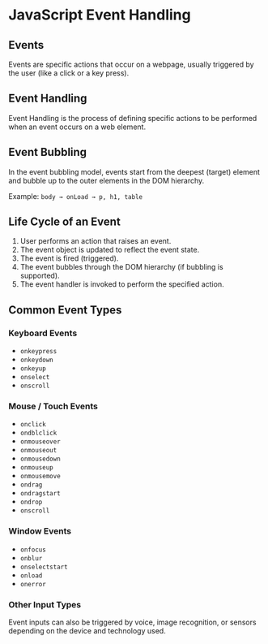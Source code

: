 # JavaScript Event Handling

## Events
Events are specific actions that occur on a webpage, usually triggered by the user (like a click or a key press).

## Event Handling
Event Handling is the process of defining specific actions to be performed when an event occurs on a web element.

## Event Bubbling
In the event bubbling model, events start from the deepest (target) element and bubble up to the outer elements in the DOM hierarchy.

Example: `body → onLoad → p, h1, table`

## Life Cycle of an Event
1. User performs an action that raises an event.
2. The event object is updated to reflect the event state.
3. The event is fired (triggered).
4. The event bubbles through the DOM hierarchy (if bubbling is supported).
5. The event handler is invoked to perform the specified action.

## Common Event Types

### Keyboard Events
- `onkeypress`
- `onkeydown`
- `onkeyup`
- `onselect`
- `onscroll`

### Mouse / Touch Events
- `onclick`
- `ondblclick`
- `onmouseover`
- `onmouseout`
- `onmousedown`
- `onmouseup`
- `onmousemove`
- `ondrag`
- `ondragstart`
- `ondrop`
- `onscroll`

### Window Events
- `onfocus`
- `onblur`
- `onselectstart`
- `onload`
- `onerror`

### Other Input Types
Event inputs can also be triggered by voice, image recognition, or sensors depending on the device and technology used.
